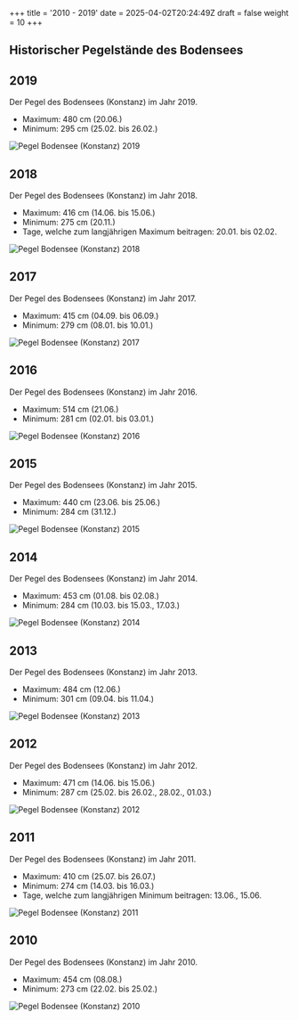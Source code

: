 +++
title = '2010 - 2019'
date = 2025-04-02T20:24:49Z
draft = false
weight = 10
+++

## Historischer Pegelstände des Bodensees

## 2019

Der Pegel des Bodensees (Konstanz) im Jahr 2019.

- Maximum: 480 cm (20.06.)
- Minimum: 295 cm (25.02. bis 26.02.)

![Pegel Bodensee (Konstanz) 2019](/images/DE/graphs_historic/longterm_DE_2019.png)

## 2018

Der Pegel des Bodensees (Konstanz) im Jahr 2018.

- Maximum: 416 cm (14.06. bis 15.06.)
- Minimum: 275 cm (20.11.)
- Tage, welche zum langjährigen Maximum beitragen: 20.01. bis 02.02.

![Pegel Bodensee (Konstanz) 2018](/images/DE/graphs_historic/longterm_DE_2018.png)

## 2017

Der Pegel des Bodensees (Konstanz) im Jahr 2017.

- Maximum: 415 cm (04.09. bis 06.09.)
- Minimum: 279 cm (08.01. bis 10.01.)

![Pegel Bodensee (Konstanz) 2017](/images/DE/graphs_historic/longterm_DE_2017.png)

## 2016

Der Pegel des Bodensees (Konstanz) im Jahr 2016.

- Maximum: 514 cm (21.06.)
- Minimum: 281 cm (02.01. bis 03.01.)

![Pegel Bodensee (Konstanz) 2016](/images/DE/graphs_historic/longterm_DE_2016.png)

## 2015

Der Pegel des Bodensees (Konstanz) im Jahr 2015.

- Maximum: 440 cm (23.06. bis 25.06.)
- Minimum: 284 cm (31.12.)

![Pegel Bodensee (Konstanz) 2015](/images/DE/graphs_historic/longterm_DE_2015.png)

## 2014

Der Pegel des Bodensees (Konstanz) im Jahr 2014.

- Maximum: 453 cm (01.08. bis 02.08.)
- Minimum: 284 cm (10.03. bis 15.03., 17.03.)

![Pegel Bodensee (Konstanz) 2014](/images/DE/graphs_historic/longterm_DE_2014.png)

## 2013

Der Pegel des Bodensees (Konstanz) im Jahr 2013.

- Maximum: 484 cm (12.06.)
- Minimum: 301 cm (09.04. bis 11.04.)

![Pegel Bodensee (Konstanz) 2013](/images/DE/graphs_historic/longterm_DE_2013.png)

## 2012

Der Pegel des Bodensees (Konstanz) im Jahr 2012.

- Maximum: 471 cm (14.06. bis 15.06.)
- Minimum: 287 cm (25.02. bis 26.02., 28.02., 01.03.)

![Pegel Bodensee (Konstanz) 2012](/images/DE/graphs_historic/longterm_DE_2012.png)

## 2011

Der Pegel des Bodensees (Konstanz) im Jahr 2011.

- Maximum: 410 cm (25.07. bis 26.07.)
- Minimum: 274 cm (14.03. bis 16.03.)
- Tage, welche zum langjährigen Minimum beitragen: 13.06., 15.06.

![Pegel Bodensee (Konstanz) 2011](/images/DE/graphs_historic/longterm_DE_2011.png)

## 2010

Der Pegel des Bodensees (Konstanz) im Jahr 2010.

- Maximum: 454 cm (08.08.)
- Minimum: 273 cm (22.02. bis 25.02.)

![Pegel Bodensee (Konstanz) 2010](/images/DE/graphs_historic/longterm_DE_2010.png)

